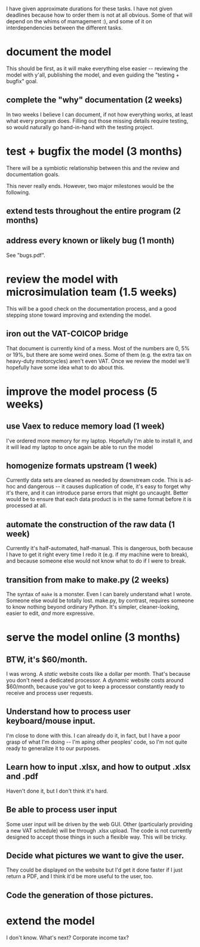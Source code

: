 I have given approximate durations for these tasks. I have not given deadlines because how to order them is not at all obvious. Some of that will depend on the whims of mamagement :), and some of it on interdependencies between the different tasks.

# document the model
This should be first, as it will make everything else easier -- reviewing the model with y'all, publishing the model, and even guiding the "testing + bugfix" goal.
## complete the "why" documentation (2 weeks)
In two weeks I believe I can document, if not how everything works, at least what every program does. Filling out those missing details require testing, so would naturally go hand-in-hand with the testing project.
# test + bugfix the model (3 months)
There will be a symbiotic relationship between this and the review and documentation goals.

This never really ends. However, two major milestones would be the following.
## extend tests throughout the entire program (2 months)
## address every known or likely bug (1 month)
See "bugs.pdf".
# review the model with microsimulation team (1.5 weeks)
This will be a good check on the documentation process,
and a good stepping stone toward improving and extending the model.
## iron out the VAT-COICOP bridge
That document is currently kind of a mess. Most of the numbers are 0, 5% or 19%, but there are some weird ones. Some of them (e.g. the extra tax on heavy-duty motorcycles) aren't even VAT. Once we review the model we'll hopefully have some idea what to do about this.
# improve the model process (5 weeks)
## use Vaex to reduce memory load (1 week)
I've ordered more memory for my laptop. Hopefully I'm able to install it, and it will lead my laptop to once again be able to run the model
## homogenize formats upstream (1 week)
Currently data sets are cleaned as needed by downstream code. This is ad-hoc and dangerous -- it causes duplication of code, it's easy to forget why it's there, and it can introduce parse errors that might go uncaught. Better would be to ensure that each data product is in the same format before it is processed at all.
## automate the construction of the raw data (1 week)
Currently it's half-automated, half-manual. This is dangerous, both because I have to get it right every time I redo it (e.g. if my machine were to break), and because someone else would not know what to do if I were to break.
## transition from make to make.py (2 weeks)
The syntax of `make` is a monster. Even I can barely understand what I wrote. Someone else would be totally lost. make.py, by contrast, requires someone to know nothing beyond ordinary Python. It's simpler, cleaner-looking, easier to edit, *and* more expressive.
# serve the model online (3 months)
## BTW, it's $60/month.
I was wrong. A *static* website costs like a dollar per month. That's because you don't need a dedicated processor. A *dynamic* website costs around $60/month, because you've got to keep a processor constantly ready to receive and process user requests.
## Understand how to process user keyboard/mouse input.
I'm close to done with this. I can already do it, in fact, but I have a poor grasp of what I'm doing -- I'm aping other peoples' code, so I'm not quite ready to generalize it to our purposes.
## Learn how to input .xlsx, and how to output .xlsx and .pdf
Haven't done it, but I don't think it's hard.
## Be able to process user input
Some user input will be driven by the web GUI.
Other (particularly providing a new VAT schedule) will be through .xlsx upload.
The code is not currently designed to accept those things in such a flexible way.
This will be tricky.
## Decide what pictures we want to give the user.
They could be displayed on the website but I'd get it done faster if I just return a PDF,
and I think it'd be more useful to the user, too.
## Code the generation of those pictures.
# extend the model
I don't know. What's next? Corporate income tax?
